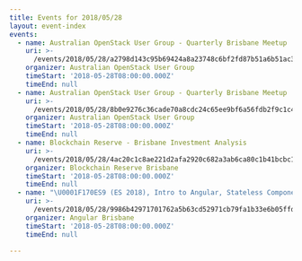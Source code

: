 ```yaml
---
title: Events for 2018/05/28
layout: event-index
events:
  - name: Australian OpenStack User Group - Quarterly Brisbane Meetup
    uri: >-
      /events/2018/05/28/a2798d143c95b69424a8a23748c6bf2fd87b51a6b51ac3c0202b7a230970a4c6
    organizer: Australian OpenStack User Group
    timeStart: '2018-05-28T08:00:00.000Z'
    timeEnd: null
  - name: Australian OpenStack User Group - Quarterly Brisbane Meetup
    uri: >-
      /events/2018/05/28/8b0e9276c36cade70a8cdc24c65ee9bf6a56fdb2f9c1c41ea3d50cc97d73a974
    organizer: Australian OpenStack User Group
    timeStart: '2018-05-28T08:00:00.000Z'
    timeEnd: null
  - name: Blockchain Reserve - Brisbane Investment Analysis
    uri: >-
      /events/2018/05/28/4ac20c1c8ae221d2afa2920c682a3ab6ca80c1b41bcbc119c5c0128c7466f23e
    organizer: Blockchain Reserve Brisbane
    timeStart: '2018-05-28T08:00:00.000Z'
    timeEnd: null
  - name: "\U0001F170️ES9 (ES 2018), Intro to Angular, Stateless Components & Angular Forms"
    uri: >-
      /events/2018/05/28/9986b42971701762a5b63cd52971cb79fa1b33e6b05ffd06afc3c7edfd314d57
    organizer: Angular Brisbane
    timeStart: '2018-05-28T08:00:00.000Z'
    timeEnd: null

---
```

